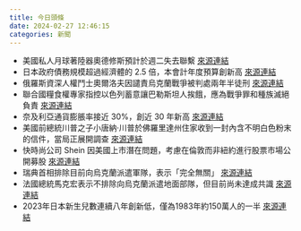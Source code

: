 ```yaml
---
title: 今日頭條
date: 2024-02-27 12:46:15
categories: 新聞            
---
```

- 美國私人月球著陸器奧德修斯預計於週二失去聯繫 [來源連結](https://www.japantimes.co.jp/news/2024/02/27/world/society/moon-lander-odysseus-mission/)
- 日本政府債務規模超過經濟體的 2.5 倍，本會計年度預算創新高 [來源連結](https://www.japantimes.co.jp/news/2024/02/27/japan/politics/japan-finance-debt/)
- 俄羅斯資深人權鬥士奧爾洛夫因譴責烏克蘭戰爭被判處兩年半徒刑 [來源連結](https://www.theguardian.com/world/2024/feb/27/russian-human-rights-campaigner-oleg-orlov-sentenced-to-jail-for-denouncing-war)
- 聯合國糧食權專家指控以色列蓄意讓巴勒斯坦人挨餓，應為戰爭罪和種族滅絕負責 [來源連結](https://www.theguardian.com/world/2024/feb/27/un-israel-food-starvation-palestinians-war-crime-genocide)
- 奈及利亞通貨膨脹率接近 30%，創近 30 年新高 [來源連結](https://www.bbc.com/news/world-africa-68402662)
- 美國前總統川普之子小唐納·川普於佛羅里達州住家收到一封內含不明白色粉末的信件，當局正展開調查 [來源連結](https://edition.cnn.com/2024/02/26/politics/donald-trump-jr-police-investigation-letter-white-powder/index.html)
- 快時尚公司 Shein 因美國上市潛在問題，考慮在倫敦而非紐約進行股票市場公開募股 [來源連結](https://www.theguardian.com/business/2024/feb/27/shein-ipo-london-us-fast-fashion-sec-us-flotation)
- 瑞典首相排除目前向烏克蘭派遣軍隊，表示「完全無關」 [來源連結](https://www.theguardian.com/world/2024/feb/27/sweden-rules-out-sending-troops-to-ukraine-after-nato-membership-agreed)
- 法國總統馬克宏表示不排除向烏克蘭派遣地面部隊，但目前尚未達成共識 [來源連結](https://www.theguardian.com/world/2024/feb/27/french-president-emmanuel-macron-ukraine-french-ground-troops)
- 2023年日本新生兒數連續八年創新低，僅為1983年約150萬人的一半 [來源連結](https://www.japantimes.co.jp/news/2024/02/27/japan/society/japan-2023-births-record-low/)



